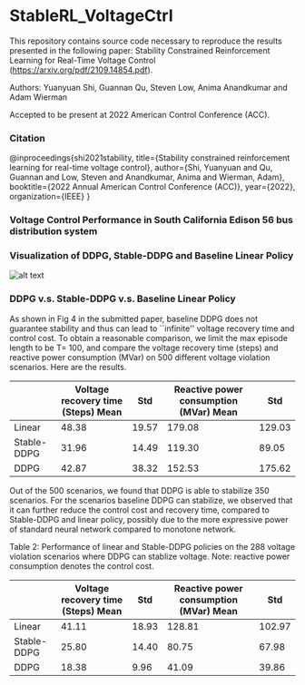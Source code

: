 # StableRL_VoltageCtrl
This repository contains source code necessary to reproduce the results presented in the following paper: Stability Constrained Reinforcement Learning for Real-Time Voltage Control (https://arxiv.org/pdf/2109.14854.pdf).

Authors: Yuanyuan Shi, Guannan Qu, Steven Low, Anima Anandkumar and Adam Wierman

Accepted to be present at 2022 American Control Conference (ACC).

### Citation
@inproceedings{shi2021stability,
  title={Stability constrained reinforcement learning for real-time voltage control},
  author={Shi, Yuanyuan and Qu, Guannan and Low, Steven and Anandkumar, Anima and Wierman, Adam},
  booktitle={2022 Annual American Control Conference (ACC)},
  year={2022},
  organization={IEEE}
}

### Voltage Control Performance in South California Edison 56 bus distribution system

### Visualization of DDPG, Stable-DDPG and Baseline Linear Policy

![alt text](https://github.com/Yuanyuan-Shi/stable_rl_voltagecontrol/blob/main/policy.png)

### DDPG v.s. Stable-DDPG v.s. Baseline Linear Policy

As shown in Fig 4 in the submitted paper, baseline DDPG does not guarantee stability and thus can lead to ``infinite'' voltage recovery time and control cost. To obtain a reasonable comparison, we limit the max episode length to be T= 100, and compare the voltage recovery time (steps) and reactive power consumption (MVar) on 500 different voltage violation scenarios. Here are the results.

|            |Voltage recovery time (Steps) Mean |Std       |Reactive power consumption (MVar) Mean|Std       |
| -----------|-----------------------------------|----------|--------------------------------------|----------|
| Linear     |     48.38                         |   19.57  |      179.08                          | 129.03   |
| Stable-DDPG|     31.96                         |   14.49  |      119.30                          | 89.05    |
| DDPG       |     42.87                         |   38.32  |      152.53                          | 175.62   |


Out of the 500 scenarios, we found that DDPG is able to stabilize 350 scenarios. For the scenarios baseline DDPG can stabilize, we observed that it can further reduce the control cost and recovery time, compared to Stable-DDPG and linear policy, possibly due to the more expressive power of standard neural network compared to monotone network.

Table 2: Performance of linear and Stable-DDPG policies on the 288 voltage violation scenarios where DDPG can stablize voltage. Note: reactive power consumption denotes the control cost.

|            |Voltage recovery time (Steps) Mean |Std       |Reactive power consumption (MVar) Mean|Std       |
| -----------|-----------------------------------|----------|--------------------------------------|----------|
| Linear     |     41.11                         |   18.93  |      128.81                          |  102.97  |
| Stable-DDPG|     25.80                         |   14.40  |      80.75                           |  67.98   |
| DDPG       |     18.38                         |   9.96   |      41.09                           |  39.86   |

